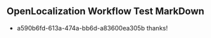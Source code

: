 ## OpenLocalization Workflow Test MarkDown
* a590b6fd-613a-474a-bb6d-a83600ea305b thanks!

<!--HONumber=Jul16_HO3-->


